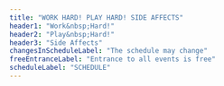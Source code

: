 ```yaml
---
title: "WORK HARD! PLAY HARD! SIDE AFFECTS"
header1: "Work&nbsp;Hard!"
header2: "Play&nbsp;Hard!"
header3: "Side Affects"
changesInScheduleLabel: "The schedule may change"
freeEntranceLabel: "Entrance to all events is free"
scheduleLabel: "SCHEDULE"
---
```

